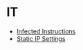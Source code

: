 # IT

- [Infected Instructions](./infected-instructions/README.md)
- [Static IP Settings](./static-ip-settings/README.md)
